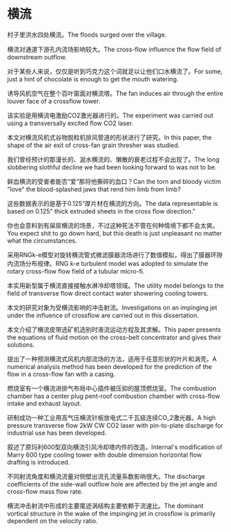 # 横流

<p><span class="chinese">村子里洪水四处横流。</span><span class="english">The floods surged over the village.</span></p>

<p><span class="chinese">横流对通道下游孔内流场影响较大。</span><span class="english">The cross-flow influence the flow field of downstream outflow.</span></p>

<p><span class="chinese">对于某些人来说，仅仅是听到巧克力这个词就足以让他们口水横流了。</span><span class="english">For some, just a hint of chocolate is enough to get the mouth watering.</span></p>

<p><span class="chinese">诱导风机空气在整个百叶窗面对横流塔。</span><span class="english">The fan induces air through the entire louver face of a crossflow tower.</span></p>

<p><span class="chinese">该实验是用横流电激励CO2激光器进行的。</span><span class="english">The experiment was carried out using a transversally excited flow CO2 laser.</span></p>

<p><span class="chinese">本文对横流风机式谷物脱粒机排风管道的形状进行了研究。</span><span class="english">In this paper, the shape of the air exit of cross-fan grain thresher was studied.</span></p>

<p><span class="chinese">我们曾经预计的那漫长的、涎水横流的、懒散的衰老过程不会出现了。</span><span class="english">The long slobbering slothful decline we had been looking forward to was not to be.</span></p>

<p><span class="chinese">鲜血横流的受害者能否“爱”那将他撕碎的血口？</span><span class="english">Can the torn and bloody victim "love" the blood-splashed jaws that rend him limb from limb?</span></p>

<p><span class="chinese">这些数据表示的是基于0.125“厚片材在横流的方向。</span><span class="english">The data representable is based on 0.125" thick extruded sheets in the cross flow direction."</span></p>

<p><span class="chinese">你也会意料到有屎尿横流的场景，不过这种死法不管在何种情境下都不会太爽。</span><span class="english">You expect shit to go down hard, but this death is just unpleasant no matter what the circumstances.</span></p>

<p><span class="chinese">采用RNGk-e模型对旋转横流管式微滤膜器流场进行了数值模拟，得出了膜器环隙内流场分布规律。</span><span class="english">RNG k-e turbulent model was adopted to simulate the rotary cross-flow flow field of a tubular micro-fi.</span></p>

<p><span class="chinese">本实用新型属于横流直接接触水淋冷却塔领域。</span><span class="english">The utility model belongs to the field of transverse flow direct contact water showering cooling towers.</span></p>

<p><span class="chinese">本文的研究对象为受横流影响的冲击射流。</span><span class="english">Investigations on an impinging jet under the influence of crossflow are carried out in this dissertation.</span></p>

<p><span class="chinese">本文介绍了横流皮带选矿机选别时液流运动方程及其求解。</span><span class="english">This paper presents the equations of fluid motion on the cross-belt concentrator and gives their solutions.</span></p>

<p><span class="chinese">提出了一种预测横流式风机内部流场的方法，适用于任意形状的叶片和涡壳。</span><span class="english">A numerical analysis method has been developed for the prediction of the flow in a cross-flow fan with a casing.</span></p>

<p><span class="chinese">燃烧室有一个横流进排气布局中心插件被压抑的屋顶燃烧室。</span><span class="english">The combustion chamber has a center plug pent-roof combustion chamber with cross-flow intake and exhaust layout.</span></p>

<p><span class="chinese">研制成功一种工业用高气压横流针板放电式二千瓦级连续CO_2激光器。</span><span class="english">A high pressure transverse flow 2kW CW CO2 laser with pin-to-plate discharge for industrial use has been developed.</span></p>

<p><span class="chinese">叙述了原玛利600型双向横流引风冷却塔内件的改造。</span><span class="english">Internal's modification of Marry 600 type cooling tower with double dimension horizontal flow drafting is introduced.</span></p>

<p><span class="chinese">不同射流角度和横流流量对侧壁出流孔流量系数影响很大。</span><span class="english">The discharge coefficients of the side-wall outflow hole are affected by the jet angle and cross-flow mass flow rate.</span></p>

<p><span class="chinese">横流冲击射流中形成的主要尾迹涡结构主要依赖于流速比。</span><span class="english">The dominant vortical structure in the wake of the impinging jet in crossflow is primarily dependent on the velocity ratio.</span></p>

